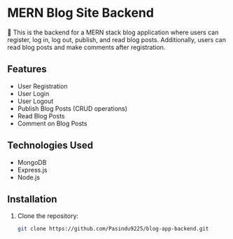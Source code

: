 # MERN Blog Site Backend

🚀 This is the backend for a MERN stack blog application where users can register, log in, log out, publish, and read blog posts. Additionally, users can read blog posts and make comments after registration.

## Features

- User Registration
- User Login
- User Logout
- Publish Blog Posts (CRUD operations)
- Read Blog Posts
- Comment on Blog Posts

## Technologies Used

- MongoDB
- Express.js
- Node.js

## Installation

1. Clone the repository:

   ```bash
   git clone https://github.com/Pasindu9225/blog-app-backend.git
